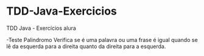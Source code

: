 # TDD-Java-Exercicios
TDD Java - Exercícios alura

-Teste Palindromo
  Verifica se é uma palavra ou uma frase é igual quando se lê da esquerda para a direita quanto da direita para a esquerda.
